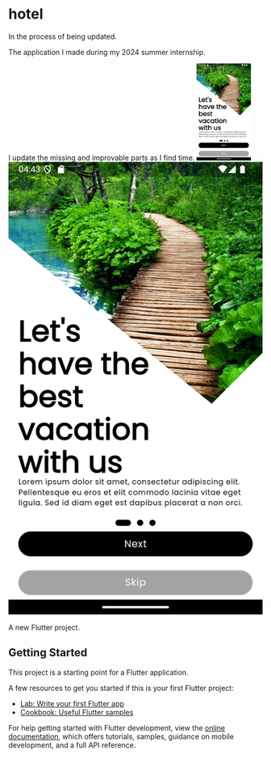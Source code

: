 # hotel

In the process of being updated.

The application I made during my 2024 summer internship.

I update the missing and improvable parts as I find time.
<img src="https://github.com/onurvaroll/HotelBookingApp--Flutter/blob/main/images/Screenshot_1729856641.png" alt="alt text" width="108" height="192">
 ![Alternatif metin](https://github.com/onurvaroll/HotelBookingApp--Flutter/blob/main/images/Screenshot_1729856641.png)



A new Flutter project.

## Getting Started

This project is a starting point for a Flutter application.

A few resources to get you started if this is your first Flutter project:

- [Lab: Write your first Flutter app](https://docs.flutter.dev/get-started/codelab)
- [Cookbook: Useful Flutter samples](https://docs.flutter.dev/cookbook)

For help getting started with Flutter development, view the
[online documentation](https://docs.flutter.dev/), which offers tutorials,
samples, guidance on mobile development, and a full API reference.
